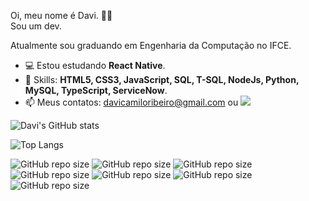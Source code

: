 Oi, meu nome é Davi. 👋🏽<br>
Sou um dev. <br>

Atualmente sou graduando em Engenharia da Computação no IFCE. <br>

- 💻 Estou estudando <strong>React Native</strong>.
- 🚀 Skills: <strong>HTML5, CSS3, JavaScript, SQL, T-SQL, NodeJs, Python, MySQL, TypeScript, ServiceNow</strong>.
- 📫 Meus contatos: davicamiloribeiro@gmail.com ou 
<a href="https://www.linkedin.com/in/fdavicr" alt="Linkedin" rel="nofollow"><img src="https://camo.githubusercontent.com/c05e04ea93ea94179a496d3b97793215e9a78dab62e4ee16332168d6e4b334d1/68747470733a2f2f696d672e736869656c64732e696f2f62616467652f2d4c696e6b6564696e2d3065373661383f7374796c653d666f722d7468652d6261646765266c6f676f3d4c696e6b6564696e266c6f676f436f6c6f723d7768697465266c696e6b3d68747470733a2f2f7777772e6c696e6b6564696e2e636f6d2f696e2f69757269636f6465" data-canonical-src="https://img.shields.io/badge/-Linkedin-0e76a8?style=for-the-badge&amp;logo=Linkedin&amp;logoColor=white&amp;link=https://www.linkedin.com/in/fdavicr" >
</a>

![Davi's GitHub stats](https://github-readme-stats.vercel.app/api?username=fdavicr&show_icons=true&theme=dark)


![Top Langs](https://github-readme-stats.vercel.app/api/top-langs/?username=fdavicr&layout=compact&langs_count=20&theme=dark)
<br>

![GitHub repo size](https://img.shields.io/badge/HTML5-E34F26?style=for-the-badge&logo=html5&logoColor=white)
![GitHub repo size](https://img.shields.io/badge/CSS3-1572B6?style=for-the-badge&logo=css3&logoColor=white)
![GitHub repo size](https://img.shields.io/badge/JavaScript-F7DF1E?style=for-the-badge&logo=javascript&logoColor=black)
![GitHub repo size](https://img.shields.io/badge/Node.js-43853D?style=for-the-badge&logo=node.js&logoColor=white)
![GitHub repo size](https://img.shields.io/badge/Microsoft_SQL_Server-CC2927?style=for-the-badge&logo=microsoft-sql-server&logoColor=white)
![GitHub repo size](https://img.shields.io/badge/C%23-239120?style=for-the-badge&logo=c-sharp&logoColor=white)
![GitHub repo size](https://img.shields.io/badge/Python-3776AB?style=for-the-badge&logo=python&logoColor=white)
